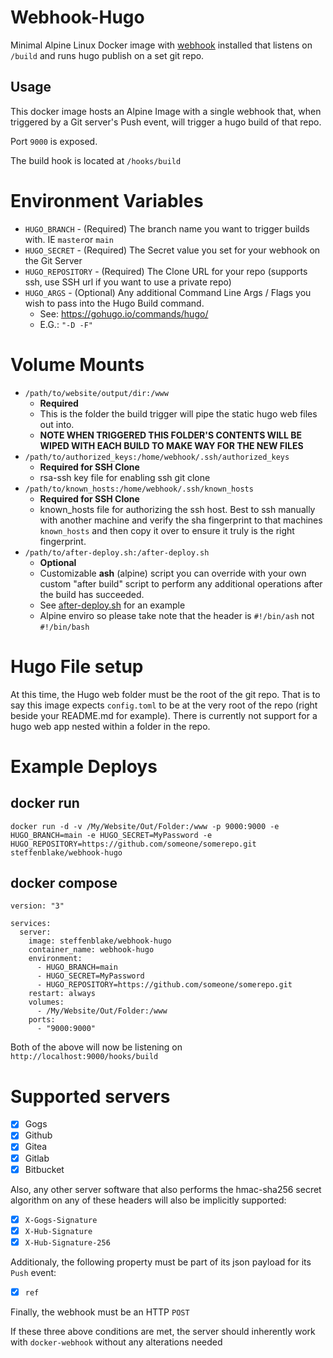 # Webhook-Hugo

Minimal Alpine Linux Docker image with [webhook](https://github.com/adnanh/webhook/) installed that listens on `/build` and runs hugo publish on a set git repo.

## Usage

This docker image hosts an Alpine Image with a single webhook that, when triggered by a Git server's Push event, will trigger a hugo build of that repo.

Port `9000` is exposed.

The build hook is located at `/hooks/build`

# Environment Variables

* `HUGO_BRANCH` - (Required) The branch name you want to trigger builds with. IE `master`or `main`
* `HUGO_SECRET` - (Required) The Secret value you set for your webhook on the Git Server
* `HUGO_REPOSITORY` - (Required) The Clone URL for your repo (supports ssh, use SSH url if you want to use a private repo)
* `HUGO_ARGS` - (Optional) Any additional Command Line Args / Flags you wish to pass into the Hugo Build command.
    * See: https://gohugo.io/commands/hugo/
    * E.G.: `"-D -F"`  

# Volume Mounts

* `/path/to/website/output/dir:/www`
  * **Required**
  * This is the folder the build trigger will pipe the static hugo web files out into.
  * **NOTE WHEN TRIGGERED THIS FOLDER'S CONTENTS WILL BE WIPED WITH EACH BUILD TO MAKE WAY FOR THE NEW FILES** 
* `/path/to/authorized_keys:/home/webhook/.ssh/authorized_keys`
  * **Required for SSH Clone**
  * rsa-ssh key file for enabling ssh git clone
* `/path/to/known_hosts:/home/webhook/.ssh/known_hosts`
  * **Required for SSH Clone**
  * known_hosts file for authorizing the ssh host. Best to ssh manually with another machine and verify the sha fingerprint to that machines `known_hosts` and then copy it over to ensure it truly is the right fingerprint.
* `/path/to/after-deploy.sh:/after-deploy.sh`
  * **Optional**
  * Customizable **ash** (alpine) script you can override with your own custom "after build" script to perform any additional operations after the build has succeeded.
  * See [after-deploy.sh](/after-deploy.sh) for an example 
  * Alpine enviro so please take note that the header is `#!/bin/ash` not `#!/bin/bash`

# Hugo File setup

At this time, the Hugo web folder must be the root of the git repo. That is to say this image expects `config.toml` to be at the very root of the repo (right beside your README.md for example). There is currently not support for a hugo web app nested within a folder in the repo.

# Example Deploys

## docker run

`docker run -d -v /My/Website/Out/Folder:/www -p 9000:9000 -e HUGO_BRANCH=main -e HUGO_SECRET=MyPassword -e HUGO_REPOSITORY=https://github.com/someone/somerepo.git steffenblake/webhook-hugo`

## docker compose

```
version: "3"

services:
  server:
    image: steffenblake/webhook-hugo
    container_name: webhook-hugo
    environment:
      - HUGO_BRANCH=main
      - HUGO_SECRET=MyPassword
      - HUGO_REPOSITORY=https://github.com/someone/somerepo.git
    restart: always
    volumes:
      - /My/Website/Out/Folder:/www
    ports:
      - "9000:9000"
```

Both of the above will now be listening on `http://localhost:9000/hooks/build`

# Supported servers

- [x] Gogs
- [x] Github
- [x] Gitea
- [x] Gitlab
- [x] Bitbucket

Also, any other server software that also performs the hmac-sha256 secret algorithm on any of these headers will also be implicitly supported:

- [x] `X-Gogs-Signature`
- [x] `X-Hub-Signature`
- [x] `X-Hub-Signature-256`

Additionaly, the following property must be part of its json payload for its `Push` event:

- [x] `ref`

Finally, the webhook must be an HTTP `POST` 

If these three above conditions are met, the server should inherently work with `docker-webhook` without any alterations needed
